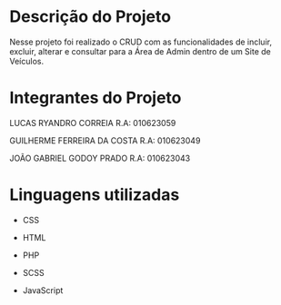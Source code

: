 # Descrição do Projeto

Nesse projeto foi realizado o CRUD com as funcionalidades de incluir, excluir, alterar e consultar para a Área de Admin dentro de um Site de Veículos.

# Integrantes do Projeto

LUCAS RYANDRO CORREIA 		      R.A: 010623059

GUILHERME FERREIRA DA COSTA 	  R.A: 010623049

JOÃO GABRIEL GODOY PRADO 	      R.A: 010623043

# Linguagens utilizadas

- CSS
 
- HTML
 
- PHP
 
- SCSS
 
- JavaScript
